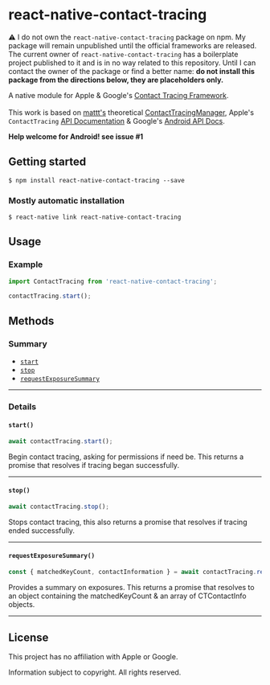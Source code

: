 # react-native-contact-tracing

:warning: I do not own the `react-native-contact-tracing` package on npm. My package will remain unpublished until the official frameworks are released. The current owner of `react-native-contact-tracing` has a boilerplate project published to it and is in no way related to this repository. Until I can contact the owner of the package or find a better name: **do not install this package from the directions below, they are placeholders only.**

A native module for Apple & Google's
[Contact Tracing Framework][privacy-preserving contact tracing].
<br><br>This work is based on [mattt's](https://github.com/mattt) theoretical [ContactTracingManager][ContactTracingManager], Apple's `ContactTracing` [API Documentation][API Docs] & Google's [Android API Docs][Android API Docs].

**Help welcome for Android! see issue #1**

## Getting started

`$ npm install react-native-contact-tracing --save`

### Mostly automatic installation

`$ react-native link react-native-contact-tracing`

## Usage

### Example

```javascript
import ContactTracing from 'react-native-contact-tracing';

contactTracing.start();
```

## Methods

### Summary

* [`start`](#start)
* [`stop`](#stop)
* [`requestExposureSummary`](#requestexposuresummary)

---

### Details

#### `start()`

```javascript
await contactTracing.start();
```

Begin contact tracing, asking for permissions if need be. This returns a promise that resolves if tracing began successfully.

---

#### `stop()`

```javascript
await contactTracing.stop();
```

Stops contact tracing, this also returns a promise that resolves if tracing ended successfully.

---

#### `requestExposureSummary()`

```javascript
const { matchedKeyCount, contactInformation } = await contactTracing.requestExposureSummary();
```

Provides a summary on exposures. This returns a promise that resolves to an object containing the matchedKeyCount & an array of CTContactInfo objects.

---


## License

This project has no affiliation with Apple or Google.

Information subject to copyright.
All rights reserved.

[privacy-preserving contact tracing]: https://www.apple.com/covid19/contacttracing
[ContactTracingManager]: https://gist.github.com/mattt/17c880d64c362b923e13c765f5b1c75a
[API Docs]: https://covid19-static.cdn-apple.com/applications/covid19/current/static/contact-tracing/pdf/ContactTracing-FrameworkDocumentation.pdf
[Android API Docs]: https://www.blog.google/documents/55/Android_Contact_Tracing_API.pdf

